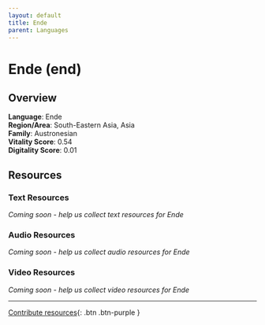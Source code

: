 ```yaml
---
layout: default
title: Ende
parent: Languages
---
```


# Ende (end)

## Overview

**Language**: Ende  
**Region/Area**: South-Eastern Asia, Asia  
**Family**: Austronesian  
**Vitality Score**: 0.54  
**Digitality Score**: 0.01  

## Resources

### Text Resources
*Coming soon - help us collect text resources for Ende*

### Audio Resources
*Coming soon - help us collect audio resources for Ende*

### Video Resources
*Coming soon - help us collect video resources for Ende*

---

[Contribute resources](https://fairtrain.github.io/){: .btn .btn-purple }
